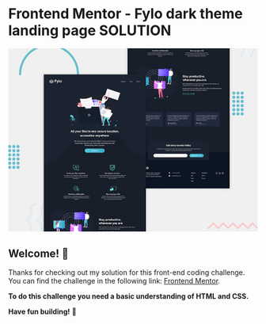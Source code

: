 # Frontend Mentor - Fylo dark theme landing page SOLUTION

![Design preview for the Fylo dark theme landing page challenge](./design/desktop-preview.jpg)

## Welcome! 👋

Thanks for checking out my solution for this front-end coding challenge. You can find the challenge in the following link: 
[Frontend Mentor](https://www.frontendmentor.io/challenges/fylo-dark-theme-landing-page-5ca5f2d21e82137ec91a50fd).

**To do this challenge you need a basic understanding of HTML and CSS.**

**Have fun building!** 🚀
